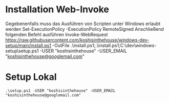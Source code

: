 # Installation Web-Invoke
Gegebenenfalls muss das Ausführen von Scripten unter Windows erlaubt werden
    Set-ExecutionPolicy -ExecutionPolicy RemoteSigned
Anschließend folgenden Befehl ausführen
    Invoke-WebRequest https://raw.githubusercontent.com/koshisinthehouse/windows-dev-setup/main/install.ps1 -OutFile .\install.ps1;.\install.ps1;C:\dev\windows-setup\setup.ps1 -USER "koshisinthehouse" -USER_EMAIL "koshisinthehouse@googlemail.com"

# Setup Lokal
    .\setup.ps1 -USER "koshisinthehouse" -USER_EMAIL "koshisinthehouse@googlemail.com"
